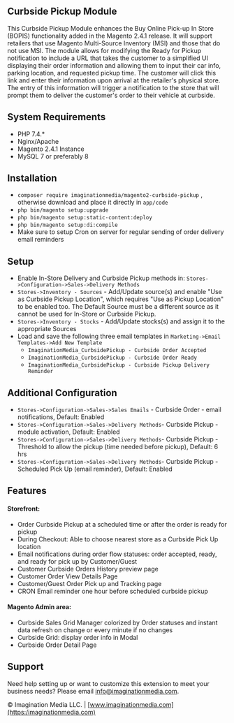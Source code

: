 
## Curbside Pickup Module
This Curbside Pickup Module enhances the Buy Online Pick-up In Store (BOPIS) functionality added in the Magento 2.4.1 release.  It will support retailers that use Magento Multi-Source Inventory (MSI) and those that do not use MSI.  The module allows for modifying the Ready for Pickup notification to include a URL that takes the customer to a simplified UI displaying their order information and allowing them to input their car info, parking location, and requested pickup time.  The customer will click this link and enter their information upon arrival at the retailer's physical store.  The entry of this information will trigger a notification to the store that will prompt them to deliver the customer's order to their vehicle at curbside.

## System Requirements

- PHP 7.4.*
- Nginx/Apache
- Magento 2.4.1 Instance
- MySQL 7 or preferably 8

## Installation

* `composer require imaginationmedia/magento2-curbside-pickup` , otherwise download and place it directly in `app/code`
* `php bin/magento setup:upgrade`
* `php bin/magento setup:static-content:deploy`
* `php bin/magento setup:di:compile`
* Make sure to setup Cron on server for regular sending of order delivery email reminders

## Setup

* Enable In-Store Delivery and Curbside Pickup methods in: `Stores->Configuration->Sales->Delivery Methods`
* `Stores->Inventory - Sources` - Add/Update source(s) and enable "Use as Curbside Pickup Location", which requires "Use as Pickup Location" to be enabled too. The Default Source must be a different source as it cannot be used for In-Store or Curbside Pickup.
* `Stores->Inventory - Stocks` - Add/Update stocks(s) and assign it to the appropriate Sources
* Load and save the following three email templates in `Marketing->Email Templates->Add New Template`
  - `ImaginationMedia_CurbsidePickup - Curbside Order Accepted`
  - `ImaginationMedia_CurbsidePickup - Curbside Order Ready`
  - `ImaginationMedia_CurbsidePickup - Curbside Pickup Delivery Reminder`
  
## Additional Configuration 

* `Stores->Configuration->Sales->Sales Emails` - Curbside Order - email notifications, Default: Enabled
* `Stores->Configuration->Sales->Delivery Methods`- Curbside Pickup - module activation, Default: Enabled
* `Stores->Configuration->Sales->Delivery Methods`- Curbside Pickup - Threshold to allow the pickup (time needed before pickup), Default: 6 hrs
* `Stores->Configuration->Sales->Delivery Methods`- Curbside Pickup - Scheduled Pick Up (email reminder), Default: Enabled

## Features

#### Storefront: 
* Order Curbside Pickup at a scheduled time or after the order is ready for pickup
* During Checkout: Able to choose nearest store as a Curbside Pick Up location
* Email notifications during order flow statuses: order accepted, ready, and ready for pick up by Customer/Guest
* Customer Curbside Orders History preview page
* Customer Order View Details Page
* Customer/Guest Order Pick up and Tracking page
* CRON Email reminder one hour before scheduled curbside pickup 

#### Magento Admin area:
* Curbside Sales Grid Manager colorized by Order statuses and instant data refresh on change or every minute if no changes
* Curbside Grid: display order info in Modal
* Curbside Order Detail Page

Support
---
Need help setting up or want to customize this extension to meet your business needs? Please email info@imaginationmedia.com.

© Imagination Media LLC. | [www.imaginationmedia.com](https:/imaginationmedia.com)
